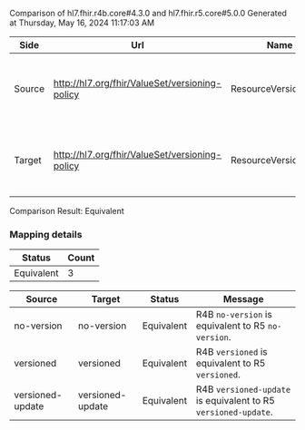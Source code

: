 Comparison of hl7.fhir.r4b.core#4.3.0 and hl7.fhir.r5.core#5.0.0
Generated at Thursday, May 16, 2024 11:17:03 AM

| Side | Url | Name | Title | Description |
| --- | --- | --- | --- | --- |
| Source | http://hl7.org/fhir/ValueSet/versioning-policy | ResourceVersionPolicy | ResourceVersionPolicy | How the system supports versioning for a resource. |
| Target | http://hl7.org/fhir/ValueSet/versioning-policy | ResourceVersionPolicy | Resource Version Policy | How the system supports versioning for a resource. |


Comparison Result: Equivalent


### Mapping details

| Status | Count |
| ------ | ----- |
Equivalent | 3 |


| Source | Target | Status | Message |
| ------ | ------ | ------ | ------- |
| no-version | no-version | Equivalent | R4B `no-version` is equivalent to R5 `no-version`. |
| versioned | versioned | Equivalent | R4B `versioned` is equivalent to R5 `versioned`. |
| versioned-update | versioned-update | Equivalent | R4B `versioned-update` is equivalent to R5 `versioned-update`. |

